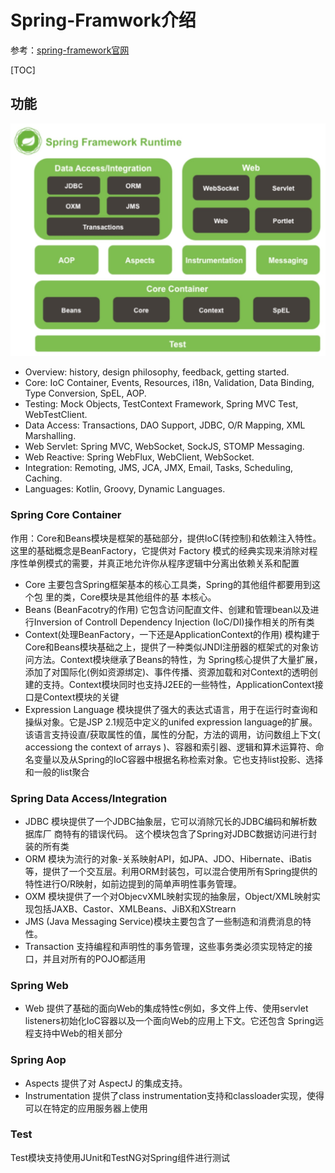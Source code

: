 # Spring-Framwork介绍

参考：[spring-framework官网](https://spring.io/projects/spring-framework#learn)

[TOC]

## 功能
![1](../../img/框架学习/Spring-Framwork/1-1.jpg)

- Overview: history, design philosophy, feedback, getting started.
- Core: IoC Container, Events, Resources, i18n, Validation, Data Binding, Type Conversion, SpEL, AOP.
- Testing: Mock Objects, TestContext Framework, Spring MVC Test, WebTestClient.
- Data Access: Transactions, DAO Support, JDBC, O/R Mapping, XML Marshalling.
- Web Servlet: Spring MVC, WebSocket, SockJS, STOMP Messaging.
- Web Reactive: Spring WebFlux, WebClient, WebSocket.
- Integration: Remoting, JMS, JCA, JMX, Email, Tasks, Scheduling, Caching.
- Languages: Kotlin, Groovy, Dynamic Languages.

### Spring Core Container
作用：Core和Beans模块是框架的基础部分，提供IoC(转控制)和依赖注入特性。 这里的基础概念是BeanFactory，它提供对 Factory 模式的经典实现来消除对程序性单例模式的需要，并真正地允许你从程序逻辑中分离出依赖关系和配置
- Core
主要包含Spring框架基本的核心工具类，Spring的其他组件都要用到这个包 里的类，Core模块是其他组件的基 本核心。
- Beans (BeanFacotry的作用)
它包含访问配直文件、创建和管理bean以及进行Inversion of Controll Dependency Injection (IoC/DI)操作相关的所有类
- Context(处理BeanFactory，一下还是ApplicationContext的作用)
模构建于Core和Beans模块基础之上，提供了一种类似JNDI注册器的框架式的对象访问方法。Context模块继承了Beans的特性，为 Spring核心提供了大量扩展，添加了对国际化(例如资源绑定)、事件传播、资源加载和对Context的透明创建的支持。Context模块同时也支持J2EE的一些特性，ApplicationContext接口是Context模块的关键
- Expression Language
模块提供了强大的表达式语言，用于在运行时查询和操纵对象。它是JSP 2.1规范中定义的unifed expression language的扩展。该语言支持设直/获取属性的值，属性的分配，方法的调用，访问数组上下文( accessiong the context of arrays )、容器和索引器、逻辑和算术运算符、命名变量以及从Spring的IoC容器中根据名称检索对象。它也支持list投影、选择和一般的list聚合

### Spring Data Access/Integration
- JDBC
模块提供了一个JDBC抽象层，它可以消除冗长的JDBC编码和解析数据库厂 商特有的错误代码。
这个模块包含了Spring对JDBC数据访问进行封装的所有类
- ORM
模块为流行的对象-关系映射API，如JPA、JDO、Hibernate、iBatis 等，提供了一个交互层。利用ORM封装包，可以混合使用所有Spring提供的特性进行O/R映射，如前边提到的简单声明性事务管理。
- OXM
模块提供了一个对ObjecνXML映射实现的抽象层，Object/XML映射实现包括JAXB、Castor、XMLBeans、JiBX和XStrearn
- JMS (Java Messaging Service)模块主要包含了一些制造和消费消息的特性。
- Transaction
支持编程和声明性的事务管理，这些事务类必须实现特定的接口，并且对所有的POJO都适用

### Spring Web
- Web
提供了基础的面向Web的集成特性c例如，多文件上传、使用servlet listeners初始化IoC容器以及一个面向Web的应用上下文。它还包含 Spring远程支持中Web的相关部分

### Spring Aop
- Aspects
提供了对 AspectJ 的集成支持。
- Instrumentation
提供了class instrumentation支持和classloader实现，使得可以在特定的应用服务器上使用

### Test
Test模块支持使用JUnit和TestNG对Spring组件进行测试